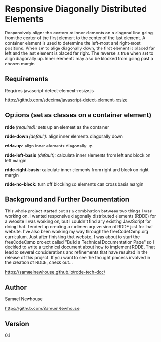 # Responsive Diagonally Distributed Elements

Responsively aligns the centers of inner elements on a diagonal line going from the center of the first element to the center of the last element. A container element is used to determine the left-most and right-most positions. When set to align diagonally down, the first element is placed far left and the last element is placed far right. The reverse is true when set to align diagonally up. Inner elements may also be blocked from going past a chosen margin.

Requirements
------------------------------------------------------------------------------------------------
Requires javascript-detect-element-resize.js

https://github.com/sdecima/javascript-detect-element-resize

Options (set as classes on a container element)
------------------------------------------------------------------------------------------------
**rdde** *(required):*             sets up an element as the container

**rdde-down** *(default):*         align inner elements diagonally down

**rdde-up:**                       align inner elements diagonally up

**rdde-left-basis** *(default):*   calculate inner elements from left and block on left margin

**rdde-right-basis:**              calculate inner elements from right and block on right margin

**rdde-no-block:**                 turn off blocking so elements can cross basis margin

Background and Further Documentation
------------------------------------------------------------------------------------------------
This whole project started out as a combination between two things I was working on. I wanted responsive diagonally distributed elements (RDDE) for a website I was working on, but I couldn't find any existing JavaScript for doing that. I ended up creating a rudimentary version of RDDE just for that website. I've also been working my way through the freeCodeCamp.org curriculum. Just after finishing that website, I was about to start the freeCodeCamp project called "Build a Technical Documentation Page" so I decided to write a technical document about how to implement RDDE. That lead to several considerations and refinements that have resulted in the release of this project. If you want to see the thought process involved in the creation of RDDE, check out...

https://samuelnewhouse.github.io/rdde-tech-doc/

Author
---------------------------------
Samuel Newhouse

https://github.com/SamuelNewhouse

Version
-------
0.1
